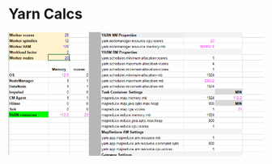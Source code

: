 # Yarn Calcs
  
![calculos](https://github.com/AlanEsquivel42/SEBC/blob/master/resources/labs/1_YARNCalcs.png)